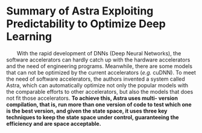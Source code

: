 Summary of Astra Exploiting Predictability to Optimize Deep Learning
========================================================================================
&ensp;&ensp;&ensp;&ensp;With the rapid development of DNNs (Deep Neural Networks), the software accelerators can hardly catch up with the hardware accelerators and
the need of engineering programs. Meanwhile, there are some models that can not be optimized by the current accelerators (*e.g.* cuDNN). To meet
the need of software accelerators, the authors invented a system called Astra, which can automatically optimize not only the popular models
with the comparable efforts to other accelerators, but also the models that does not fit those accelerators. **To achieve this, Astra uses multi-
version compilation, that is, run more than one version of code to test which one is the best version, and given the state space, it uses three
key techniques to keep the state space under control, guaranteeing the efficiency and are space acceptable.**
